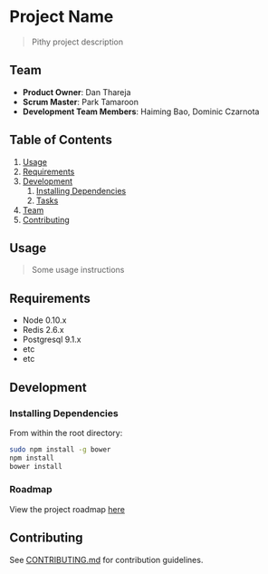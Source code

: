 # Project Name

> Pithy project description

## Team

  - __Product Owner__: Dan Thareja
  - __Scrum Master__: Park Tamaroon
  - __Development Team Members__: Haiming Bao, Dominic Czarnota

## Table of Contents

1. [Usage](#Usage)
1. [Requirements](#requirements)
1. [Development](#development)
    1. [Installing Dependencies](#installing-dependencies)
    1. [Tasks](#tasks)
1. [Team](#team)
1. [Contributing](#contributing)

## Usage

> Some usage instructions

## Requirements

- Node 0.10.x
- Redis 2.6.x
- Postgresql 9.1.x
- etc
- etc

## Development

### Installing Dependencies

From within the root directory:

```sh
sudo npm install -g bower
npm install
bower install
```

### Roadmap

View the project roadmap [here](LINK_TO_PROJECT_ISSUES)


## Contributing

See [CONTRIBUTING.md](CONTRIBUTING.md) for contribution guidelines.
